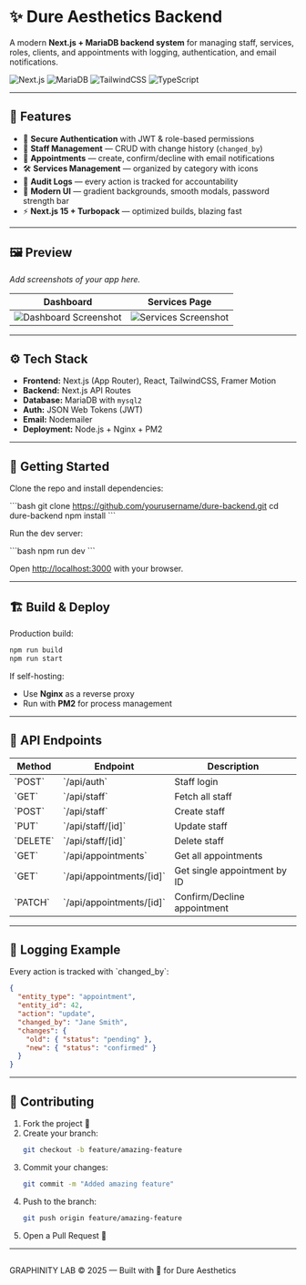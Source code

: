 # ✨ Dure Aesthetics Backend

A modern **Next.js + MariaDB backend system** for managing staff, services, roles, clients, and appointments with logging, authentication, and email notifications.  

![Next.js](https://img.shields.io/badge/Next.js-15-black?logo=next.js)
![MariaDB](https://img.shields.io/badge/MariaDB-Database-blue?logo=mariadb)
![TailwindCSS](https://img.shields.io/badge/TailwindCSS-Styling-teal?logo=tailwindcss)
![TypeScript](https://img.shields.io/badge/TypeScript-Safe-blue?logo=typescript)

---

## 🌸 Features  

- 🔐 **Secure Authentication** with JWT & role-based permissions  
- 👥 **Staff Management** — CRUD with change history (`changed_by`)  
- 📅 **Appointments** — create, confirm/decline with email notifications  
- 🛠 **Services Management** — organized by category with icons  
- 📜 **Audit Logs** — every action is tracked for accountability  
- 🎨 **Modern UI** — gradient backgrounds, smooth modals, password strength bar  
- ⚡ **Next.js 15 + Turbopack** — optimized builds, blazing fast  

---

## 🖼 Preview  

_Add screenshots of your app here._  

| Dashboard | Services Page |
|-----------|---------------|
| ![Dashboard Screenshot](./screenshots/dashboard.png) | ![Services Screenshot](./screenshots/services.png) |

---

## ⚙️ Tech Stack  

- **Frontend:** Next.js (App Router), React, TailwindCSS, Framer Motion  
- **Backend:** Next.js API Routes  
- **Database:** MariaDB with `mysql2`  
- **Auth:** JSON Web Tokens (JWT)  
- **Email:** Nodemailer  
- **Deployment:** Node.js + Nginx + PM2  

---

## 🚀 Getting Started  

Clone the repo and install dependencies:  

\`\`\`bash
git clone https://github.com/yourusername/dure-backend.git
cd dure-backend
npm install
\`\`\`

Run the dev server:  

\`\`\`bash
npm run dev
\`\`\`

Open [http://localhost:3000](http://localhost:3000) with your browser.  

---

## 🏗 Build & Deploy  

Production build:  

```bash
npm run build
npm run start
```

If self-hosting:  
- Use **Nginx** as a reverse proxy  
- Run with **PM2** for process management  

---

## 📖 API Endpoints  

| Method   | Endpoint                     | Description                        |
|----------|------------------------------|------------------------------------|
| \`POST\`   | \`/api/auth\`                  | Staff login                        |
| \`GET\`    | \`/api/staff\`                 | Fetch all staff                    |
| \`POST\`   | \`/api/staff\`                 | Create staff                       |
| \`PUT\`    | \`/api/staff/[id]\`            | Update staff                       |
| \`DELETE\` | \`/api/staff/[id]\`            | Delete staff                       |
| \`GET\`    | \`/api/appointments\`          | Get all appointments               |
| \`GET\`    | \`/api/appointments/[id]\`     | Get single appointment by ID       |
| \`PATCH\`  | \`/api/appointments/[id]\`     | Confirm/Decline appointment        |

---

## 📜 Logging Example  

Every action is tracked with \`changed_by\`:  

```json
{
  "entity_type": "appointment",
  "entity_id": 42,
  "action": "update",
  "changed_by": "Jane Smith",
  "changes": {
    "old": { "status": "pending" },
    "new": { "status": "confirmed" }
  }
}
```

---

## 🤝 Contributing  

1. Fork the project 🍴  
2. Create your branch:  
   ```bash
   git checkout -b feature/amazing-feature
   ``` 
3. Commit your changes:  
   ```bash
   git commit -m "Added amazing feature"
   ``` 
4. Push to the branch:  
   ```bash
   git push origin feature/amazing-feature
   ```  
5. Open a Pull Request 🚀  

---

##   

GRAPHINITY LAB © 2025 — Built with 💖 for Dure Aesthetics
